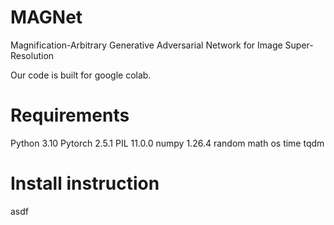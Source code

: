 # MAGNet
Magnification-Arbitrary Generative Adversarial Network for Image Super-Resolution

Our code is built for google colab.

# Requirements

Python 3.10
Pytorch 2.5.1
PIL 11.0.0
numpy 1.26.4
random
math
os
time
tqdm


# Install instruction

asdf
